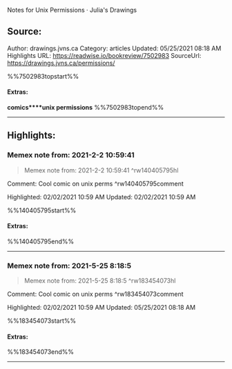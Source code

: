 Notes for Unix Permissions · Julia's Drawings

## Source:
Author: drawings.jvns.ca
Category: articles
Updated: 05/25/2021 08:18 AM
Highlights URL: https://readwise.io/bookreview/7502983
SourceUrl: https://drawings.jvns.ca/permissions/

%%7502983topstart%%
#### Extras:
**comics****unix permissions**
%%7502983topend%%
 
-----
 ## Highlights:

### Memex note from: 2021-2-2 10:59:41
>Memex note from: 2021-2-2 10:59:41 ^rw140405795hl

Comment: Cool comic on unix perms ^rw140405795comment

Highlighted: 02/02/2021 10:59 AM
Updated: 02/02/2021 10:59 AM

%%140405795start%%
#### Extras:

%%140405795end%%

------

### Memex note from: 2021-5-25 8:18:5
>Memex note from: 2021-5-25 8:18:5 ^rw183454073hl

Comment: Cool comic on unix perms ^rw183454073comment

Highlighted: 02/02/2021 10:59 AM
Updated: 05/25/2021 08:18 AM

%%183454073start%%
#### Extras:

%%183454073end%%



------

